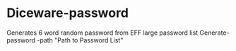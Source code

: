 # Diceware-password
Generates 6 word random password from EFF large password list
Generate-password -path "Path to Password List"
